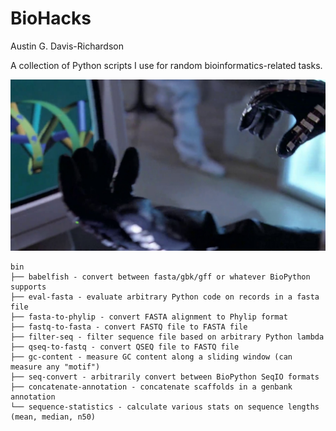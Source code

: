 # BioHacks

Austin G. Davis-Richardson

A collection of Python scripts I use for random bioinformatics-related
tasks.

![jurassic park dna manipulation](bioinformatics.jpg)

```
bin
├── babelfish - convert between fasta/gbk/gff or whatever BioPython supports
├── eval-fasta - evaluate arbitrary Python code on records in a fasta file
├── fasta-to-phylip - convert FASTA alignment to Phylip format
├── fastq-to-fasta - convert FASTQ file to FASTA file
├── filter-seq - filter sequence file based on arbitrary Python lambda
├── qseq-to-fastq - convert QSEQ file to FASTQ file
├── gc-content - measure GC content along a sliding window (can measure any "motif")
├── seq-convert - arbitrarily convert between BioPython SeqIO formats
├── concatenate-annotation - concatenate scaffolds in a genbank annotation
└── sequence-statistics - calculate various stats on sequence lengths (mean, median, n50)
```
